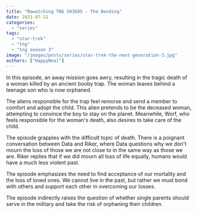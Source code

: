 ```yaml
---
title: "Rewatching TNG S03E05 - The Bonding"
date: 2021-07-21
categories: 
  - "series"
tags: 
  - "star-trek"
  - "tng"
  - "tng season 3"
image: "/images/posts/series/star-trek-the-next-generation-3.jpg"
authors: ["HappyNeal"]
---
```

In this episode, an away mission goes awry, resulting in the tragic death of a woman killed by an ancient booby trap. The woman leaves behind a teenage son who is now orphaned.

The aliens responsible for the trap feel remorse and send a member to comfort and adopt the child. This alien pretends to be the deceased woman, attempting to convince the boy to stay on the planet. Meanwhile, Worf, who feels responsible for the woman's death, also desires to take care of the child.

The episode grapples with the difficult topic of death. There is a poignant conversation between Data and Riker, where Data questions why we don't mourn the loss of those we are not close to in the same way as those we are. Riker replies that if we did mourn all loss of life equally, humans would have a much less violent past.

The episode emphasizes the need to find acceptance of our mortality and the loss of loved ones. We cannot live in the past, but rather we must bond with others and support each other in overcoming our losses.

The episode indirectly raises the question of whether single parents should serve in the military and take the risk of orphaning their children.
